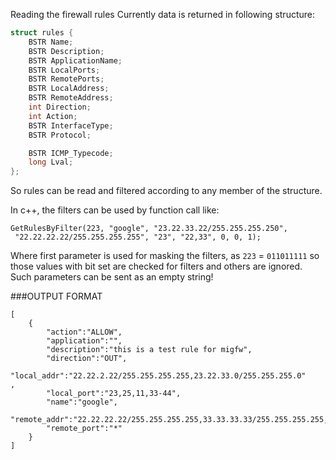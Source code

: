 Reading the firewall rules
Currently data is returned in following structure:

```c++
struct rules {
	BSTR Name;
	BSTR Description;
	BSTR ApplicationName;
	BSTR LocalPorts;
	BSTR RemotePorts;
	BSTR LocalAddress;
	BSTR RemoteAddress;
	int Direction;
	int Action;
	BSTR InterfaceType;
	BSTR Protocol;

	BSTR ICMP_Typecode;
	long Lval;
};
```

So rules can be read and filtered according to any member of the structure.

In c++, the filters can be used by function call like:
```
GetRulesByFilter(223, "google", "23.22.33.22/255.255.255.250",
 "22.22.22.22/255.255.255.255", "23", "22,33", 0, 0, 1);

```
Where first parameter is used for masking the filters, as `223` = `011011111` so those values with bit set are checked for filters and others are ignored. Such parameters can be sent as an empty string!

###OUTPUT FORMAT
```
[
    {
        "action":"ALLOW",
        "application":"",
        "description":"this is a test rule for migfw",
        "direction":"OUT",
        "local_addr":"22.22.2.22/255.255.255.255,23.22.33.0/255.255.255.0"
,
        "local_port":"23,25,11,33-44",
        "name":"google",
        "remote_addr":"22.22.22.22/255.255.255.255,33.33.33.33/255.255.255.255,55.22.22.0/255.255.255.0",
        "remote_port":"*"
    }
]
```
